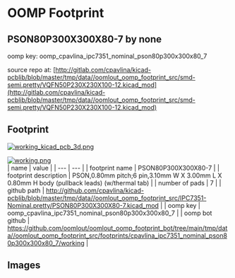 # OOMP Footprint  
## PSON80P300X300X80-7  by none  
  
oomp key: oomp_cpavlina_ipc7351_nominal_pson80p300x300x80_7  
  
source repo at: [http://gitlab.com/cpavlina/kicad-pcblib/blob/master/tmp/data//oomlout_oomp_footprint_src/smd-semi.pretty/VQFN50P230X230X100-12.kicad_mod](http://gitlab.com/cpavlina/kicad-pcblib/blob/master/tmp/data//oomlout_oomp_footprint_src/smd-semi.pretty/VQFN50P230X230X100-12.kicad_mod)  
## Footprint  
  
[![working_kicad_pcb_3d.png](working_kicad_pcb_3d_600.png)](working_kicad_pcb_3d.png)  
  
[![working.png](working_600.png)](working.png)  
| name | value | 
| --- | --- | 
| footprint name | PSON80P300X300X80-7 | 
| footprint description | PSON,0.80mm pitch;6 pin,3.10mm W X 3.00mm L X 0.80mm H body (pullback leads) (w/thermal tab) | 
| number of pads | 7 | 
| github path | http://github.com/cpavlina/kicad-pcblib/blob/master/tmp/data//oomlout_oomp_footprint_src/IPC7351-Nominal.pretty/PSON80P300X300X80-7.kicad_mod | 
| oomp key | oomp_cpavlina_ipc7351_nominal_pson80p300x300x80_7 | 
| oomp bot github | https://github.com/oomlout/oomlout_oomp_footprint_bot/tree/main/tmp/data//oomlout_oomp_footprint_src/footprints/cpavlina_ipc7351_nominal_pson80p300x300x80_7/working | 
## Images  
